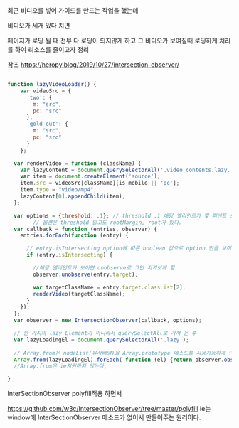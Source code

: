 최근 비디오를 넣어 가이드를 만드는 작업을 했는데

비디오가 세개 있다 치면 

페이지가 로딩 될 때 전부 다 로딩이 되지않게 하고 그 비디오가 보여질때 로딩하게 처리를 하여
리소스를 줄이고자 정리

참초 https://heropy.blog/2019/10/27/intersection-observer/

```js

function lazyVideoLoader() {
    var videoSrc = {
      'two': {
        m: "src",
        pc: "src"
      },
      'gold_out': {
        m: "src",
        pc: "src"
      }
    };

  var renderVideo = function (className) {
    var lazyContent = document.querySelectorAll('.video_contents.lazy.' + className);
    var item = document.createElement('source');
    item.src = videoSrc[className][is_mobile || 'pc'];
    item.type = "video/mp4";
    lazyContent[0].appendChild(item);
  };

  var options = {threshold: .1}; // threshold .1 해당 엘리먼트가 몇 퍼센트 보여야 하는지 옵션 지정 지금은 10%
        // 옵션은 threshold 말고도 rootMargin, root가 있다.
  var callback = function (entries, observer) {
    entries.forEach(function (entry) {

      // entry.isIntersecting option에 따른 boolean 값으로 option 만큼 보이면 true 생성됨 
      if (entry.isIntersecting) {

        //해당 엘리먼트가 보이면 unobserve로 그만 지켜보게 함
        observer.unobserve(entry.target);

        var targetClassName = entry.target.classList[2];
        renderVideo(targetClassName);
      }
    });
  };
  var observer = new IntersectionObserver(callback, options);

  // 한 가지의 lazy Element가 아니라서 querySelectAll로 가져 온 후
  var lazyLoadingEl = document.querySelectorAll('.lazy');
  
  // Array.from은 nodeList(유사배열)을 Array.prototype 메소드를 사용가능하게 만들어준다. forEach로 각각 넣어주었다
  Array.from(lazyLoadingEl).forEach( function (el) {return observer.observe(el)});
  //Array.from은 ie지원하지 않는다;

}
```

InterSectionObserver polyfill적용 하면서

https://github.com/w3c/IntersectionObserver/tree/master/polyfill
ie는 window에 InterSectionObserver 메소드가 없어서
만들어주는 원리이다.
